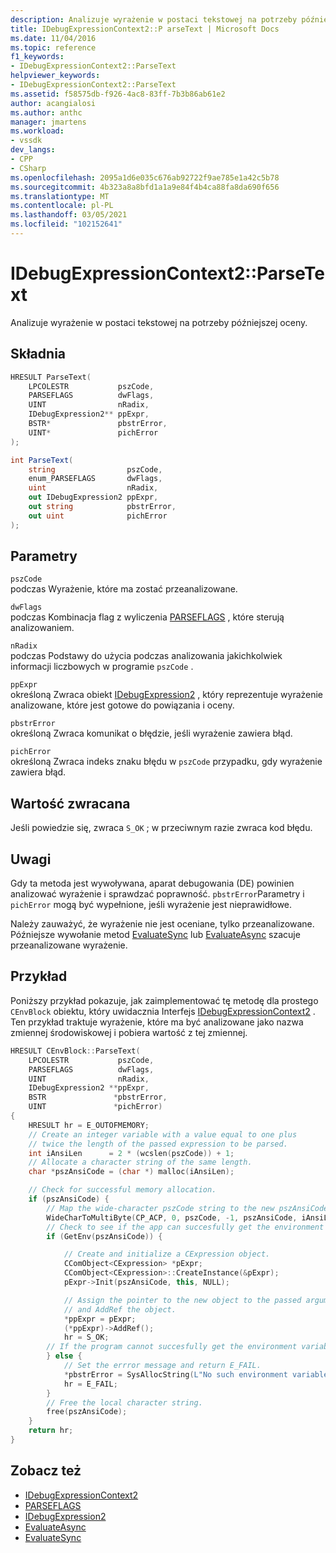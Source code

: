 ```yaml
---
description: Analizuje wyrażenie w postaci tekstowej na potrzeby późniejszej oceny.
title: IDebugExpressionContext2::P arseText | Microsoft Docs
ms.date: 11/04/2016
ms.topic: reference
f1_keywords:
- IDebugExpressionContext2::ParseText
helpviewer_keywords:
- IDebugExpressionContext2::ParseText
ms.assetid: f58575db-f926-4ac8-83ff-7b3b86ab61e2
author: acangialosi
ms.author: anthc
manager: jmartens
ms.workload:
- vssdk
dev_langs:
- CPP
- CSharp
ms.openlocfilehash: 2095a1d6e035c676ab92722f9ae785e1a42c5b78
ms.sourcegitcommit: 4b323a8a8bfd1a1a9e84f4b4ca88fa8da690f656
ms.translationtype: MT
ms.contentlocale: pl-PL
ms.lasthandoff: 03/05/2021
ms.locfileid: "102152641"
---
```

# <a name="idebugexpressioncontext2parsetext"></a>IDebugExpressionContext2::ParseText
Analizuje wyrażenie w postaci tekstowej na potrzeby późniejszej oceny.

## <a name="syntax"></a>Składnia

```cpp
HRESULT ParseText(
    LPCOLESTR           pszCode,
    PARSEFLAGS          dwFlags,
    UINT                nRadix,
    IDebugExpression2** ppExpr,
    BSTR*               pbstrError,
    UINT*               pichError
);
```

```csharp
int ParseText(
    string                pszCode,
    enum_PARSEFLAGS       dwFlags,
    uint                  nRadix,
    out IDebugExpression2 ppExpr,
    out string            pbstrError,
    out uint              pichError
);
```

## <a name="parameters"></a>Parametry
`pszCode`\
podczas Wyrażenie, które ma zostać przeanalizowane.

`dwFlags`\
podczas Kombinacja flag z wyliczenia [PARSEFLAGS](../../../extensibility/debugger/reference/parseflags.md) , które sterują analizowaniem.

`nRadix`\
podczas Podstawy do użycia podczas analizowania jakichkolwiek informacji liczbowych w programie `pszCode` .

`ppExpr`\
określoną Zwraca obiekt [IDebugExpression2](../../../extensibility/debugger/reference/idebugexpression2.md) , który reprezentuje wyrażenie analizowane, które jest gotowe do powiązania i oceny.

`pbstrError`\
określoną Zwraca komunikat o błędzie, jeśli wyrażenie zawiera błąd.

`pichError`\
określoną Zwraca indeks znaku błędu w `pszCode` przypadku, gdy wyrażenie zawiera błąd.

## <a name="return-value"></a>Wartość zwracana
Jeśli powiedzie się, zwraca `S_OK` ; w przeciwnym razie zwraca kod błędu.

## <a name="remarks"></a>Uwagi
Gdy ta metoda jest wywoływana, aparat debugowania (DE) powinien analizować wyrażenie i sprawdzać poprawność. `pbstrError`Parametry i `pichError` mogą być wypełnione, jeśli wyrażenie jest nieprawidłowe.

Należy zauważyć, że wyrażenie nie jest oceniane, tylko przeanalizowane. Późniejsze wywołanie metod [EvaluateSync](../../../extensibility/debugger/reference/idebugexpression2-evaluatesync.md) lub [EvaluateAsync](../../../extensibility/debugger/reference/idebugexpression2-evaluateasync.md) szacuje przeanalizowane wyrażenie.

## <a name="example"></a>Przykład
Poniższy przykład pokazuje, jak zaimplementować tę metodę dla prostego `CEnvBlock` obiektu, który uwidacznia Interfejs [IDebugExpressionContext2](../../../extensibility/debugger/reference/idebugexpressioncontext2.md) . Ten przykład traktuje wyrażenie, które ma być analizowane jako nazwa zmiennej środowiskowej i pobiera wartość z tej zmiennej.

```cpp
HRESULT CEnvBlock::ParseText(
    LPCOLESTR           pszCode,
    PARSEFLAGS          dwFlags,
    UINT                nRadix,
    IDebugExpression2 **ppExpr,
    BSTR               *pbstrError,
    UINT               *pichError)
{
    HRESULT hr = E_OUTOFMEMORY;
    // Create an integer variable with a value equal to one plus
    // twice the length of the passed expression to be parsed.
    int iAnsiLen      = 2 * (wcslen(pszCode)) + 1;
    // Allocate a character string of the same length.
    char *pszAnsiCode = (char *) malloc(iAnsiLen);

    // Check for successful memory allocation.
    if (pszAnsiCode) {
        // Map the wide-character pszCode string to the new pszAnsiCode character string.
        WideCharToMultiByte(CP_ACP, 0, pszCode, -1, pszAnsiCode, iAnsiLen, NULL, NULL);
        // Check to see if the app can succesfully get the environment variable.
        if (GetEnv(pszAnsiCode)) {

            // Create and initialize a CExpression object.
            CComObject<CExpression> *pExpr;
            CComObject<CExpression>::CreateInstance(&pExpr);
            pExpr->Init(pszAnsiCode, this, NULL);

            // Assign the pointer to the new object to the passed argument
            // and AddRef the object.
            *ppExpr = pExpr;
            (*ppExpr)->AddRef();
            hr = S_OK;
        // If the program cannot succesfully get the environment variable.
        } else {
            // Set the errror message and return E_FAIL.
            *pbstrError = SysAllocString(L"No such environment variable.");
            hr = E_FAIL;
        }
        // Free the local character string.
        free(pszAnsiCode);
    }
    return hr;
}
```

## <a name="see-also"></a>Zobacz też
- [IDebugExpressionContext2](../../../extensibility/debugger/reference/idebugexpressioncontext2.md)
- [PARSEFLAGS](../../../extensibility/debugger/reference/parseflags.md)
- [IDebugExpression2](../../../extensibility/debugger/reference/idebugexpression2.md)
- [EvaluateAsync](../../../extensibility/debugger/reference/idebugexpression2-evaluateasync.md)
- [EvaluateSync](../../../extensibility/debugger/reference/idebugexpression2-evaluatesync.md)
